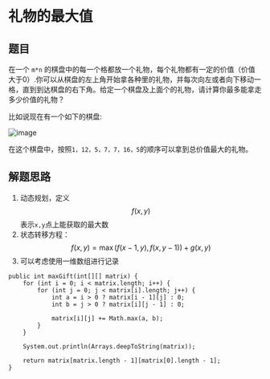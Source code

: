 # 礼物的最大值

## 题目

在一个 `m*n` 的棋盘中的每一个格都放一个礼物，每个礼物都有一定的价值（价值大于0）.你可以从棋盘的左上角开始拿各种里的礼物，并每次向左或者向下移动一格，直到到达棋盘的右下角。给定一个棋盘及上面个的礼物，请计算你最多能拿走多少价值的礼物？

比如说现在有一个如下的棋盘:

![image](images/d59a892b85e600aecc22e2eca74d517f.png)

在这个棋盘中，按照`1，12，5，7，7，16，5`的顺序可以拿到总价值最大的礼物。

## 解题思路

  1. 动态规划，定义 $$f(x,y)$$ 表示`x,y`点上能获取的最大数
  2. 状态转移方程：$$f(x,y)=\max(f(x-1,y),f(x,y-1))+g(x,y)$$
  3. 可以考虑使用一维数组进行记录

```
public int maxGift(int[][] matrix) {
    for (int i = 0; i < matrix.length; i++) {
        for (int j = 0; j < matrix[i].length; j++) {
            int a = i > 0 ? matrix[i - 1][j] : 0;
            int b = j > 0 ? matrix[i][j - 1] : 0;

            matrix[i][j] += Math.max(a, b);
        }
    }

    System.out.println(Arrays.deepToString(matrix));

    return matrix[matrix.length - 1][matrix[0].length - 1];
}
```
